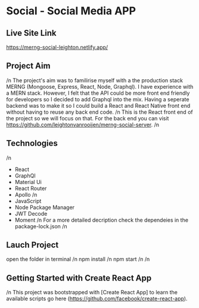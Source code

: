 # Social - Social Media APP
## Live Site Link
https://merng-social-leighton.netlify.app/

## Project Aim
/n
The project's aim was to familirise myself with a the production stack MERNG (Mongoose, Express, React, Node, Graphql). I have experience with a MERN stack. However, I felt that the API could be more front end friendly for developers so I decided to add Graphql into the mix. Having a seperate backend was to make it so I could build a React and React Native front end without having to reuse any back end code.
/n
This is the React front end of the project so we will focus on that. For the back end you can visit https://github.com/leightonvanrooijen/merng-social-server.
/n
## Technologies
/n
  * React
  * GraphQl
  * Material Ui
  * React Router
  * Apollo
/n
  * JavaScript
  * Node Package Manager
  * JWT Decode
  * Moment
/n
For a more detailed decription check the dependeies in the package-lock.json
/n
## Lauch Project
  open the folder in terminal /n
  npm install /n
  npm start /n
/n
## Getting Started with Create React App
/n
This project was bootstrapped with [Create React App] to learn the available scripts go here (https://github.com/facebook/create-react-app).

